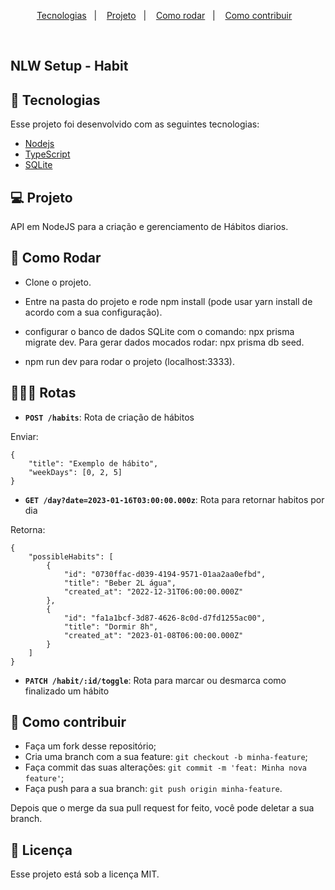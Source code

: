 <p align="center">
  <a href="#-tecnologias">Tecnologias</a>&nbsp;&nbsp;&nbsp;|&nbsp;&nbsp;&nbsp;
  <a href="#-projeto">Projeto</a>&nbsp;&nbsp;&nbsp;|&nbsp;&nbsp;&nbsp;
  <a href="#-como-rodar">Como rodar</a>&nbsp;&nbsp;&nbsp;|&nbsp;&nbsp;&nbsp;
  <a href="#-como-contribuir">Como contribuir</a>&nbsp;&nbsp;&nbsp;
  </p>

<br>

## NLW Setup - Habit

## 🚀 Tecnologias

Esse projeto foi desenvolvido com as seguintes tecnologias:

- [Nodejs](https://nodejs.org/en/)
- [TypeScript](https://www.typescriptlang.org/)
- [SQLite](https://www.sqlite.org/index.html)

## 💻 Projeto

API em NodeJS para a criação e gerenciamento de Hábitos diarios.


## 🚀 Como Rodar

- Clone o projeto.
- Entre na pasta do projeto e rode npm install (pode usar yarn install de acordo com a sua configuração).
- configurar o banco de dados SQLite com o comando: npx prisma migrate dev. Para gerar dados mocados rodar: npx prisma db seed.

- npm run dev para rodar o projeto (localhost:3333).

## 👩🏿‍💻 Rotas

- **`POST /habits`**: Rota de criação de hábitos

Enviar:
```
{
    "title": "Exemplo de hábito",
    "weekDays": [0, 2, 5]
}
```

- **`GET /day?date=2023-01-16T03:00:00.000z`**: Rota para retornar habitos por dia

Retorna:
```
{
    "possibleHabits": [
        {
            "id": "0730ffac-d039-4194-9571-01aa2aa0efbd",
            "title": "Beber 2L água",
            "created_at": "2022-12-31T06:00:00.000Z"
        },
        {
            "id": "fa1a1bcf-3d87-4626-8c0d-d7fd1255ac00",
            "title": "Dormir 8h",
            "created_at": "2023-01-08T06:00:00.000Z"
        }
    ]
}
```

- **`PATCH /habit/:id/toggle`**: Rota para marcar ou desmarca como finalizado um hábito


## 🤔 Como contribuir

- Faça um fork desse repositório;
- Cria uma branch com a sua feature: `git checkout -b minha-feature`;
- Faça commit das suas alterações: `git commit -m 'feat: Minha nova feature'`;
- Faça push para a sua branch: `git push origin minha-feature`.

Depois que o merge da sua pull request for feito, você pode deletar a sua branch.

## 📝 Licença

Esse projeto está sob a licença MIT.
